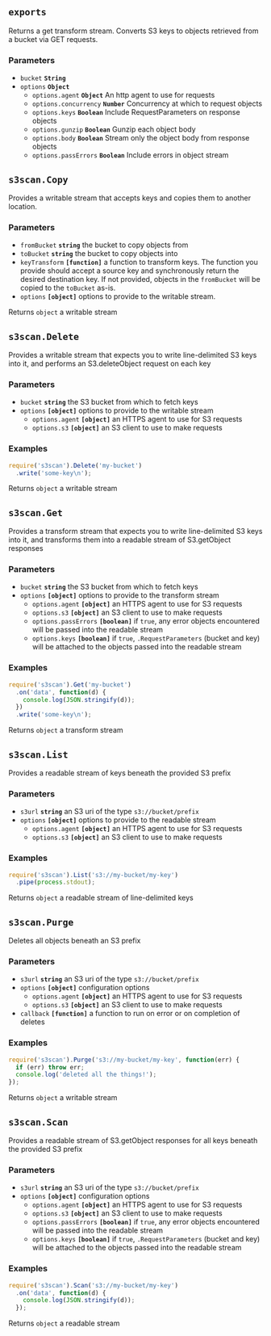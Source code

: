 ## `exports`

Returns a get transform stream. Converts S3 keys to objects retrieved
from a bucket via GET requests.

### Parameters

* `bucket` **`String`** 
* `options` **`Object`** 
  * `options.agent` **`Object`** An http agent to use for requests
  * `options.concurrency` **`Number`** Concurrency at which to request objects
  * `options.keys` **`Boolean`** Include RequestParameters on response objects
  * `options.gunzip` **`Boolean`** Gunzip each object body
  * `options.body` **`Boolean`** Stream only the object body from response objects
  * `options.passErrors` **`Boolean`** Include errors in object stream




## `s3scan.Copy`

Provides a writable stream that accepts keys and copies them to another location.

### Parameters

* `fromBucket` **`string`** the bucket to copy objects from
* `toBucket` **`string`** the bucket to copy objects into
* `keyTransform` **`[function]`** a function to transform keys. The function you provide should accept a source key and synchronously return the desired destination key. If not provided, objects in the `fromBucket` will be copied to the `toBucket` as-is.
* `options` **`[object]`** options to provide to the writable stream.



Returns `object` a writable stream

## `s3scan.Delete`

Provides a writable stream that expects you to write line-delimited S3 keys
into it, and performs an S3.deleteObject request on each key

### Parameters

* `bucket` **`string`** the S3 bucket from which to fetch keys
* `options` **`[object]`** options to provide to the writable stream
  * `options.agent` **`[object]`** an HTTPS agent to use for S3 requests
  * `options.s3` **`[object]`** an S3 client to use to make requests


### Examples

```js
require('s3scan').Delete('my-bucket')
  .write('some-key\n');
```

Returns `object` a writable stream

## `s3scan.Get`

Provides a transform stream that expects you to write line-delimited S3 keys
into it, and transforms them into a readable stream of S3.getObject responses

### Parameters

* `bucket` **`string`** the S3 bucket from which to fetch keys
* `options` **`[object]`** options to provide to the transform stream
  * `options.agent` **`[object]`** an HTTPS agent to use for S3 requests
  * `options.s3` **`[object]`** an S3 client to use to make requests
  * `options.passErrors` **`[boolean]`** if `true`, any error objects encountered will be passed into the readable stream
  * `options.keys` **`[boolean]`** if `true`, `.RequestParameters` (bucket and key) will be attached to the objects passed into the readable stream


### Examples

```js
require('s3scan').Get('my-bucket')
  .on('data', function(d) {
    console.log(JSON.stringify(d));
  })
  .write('some-key\n');
```

Returns `object` a transform stream

## `s3scan.List`

Provides a readable stream of keys beneath the provided S3 prefix

### Parameters

* `s3url` **`string`** an S3 uri of the type `s3://bucket/prefix`
* `options` **`[object]`** options to provide to the readable stream
  * `options.agent` **`[object]`** an HTTPS agent to use for S3 requests
  * `options.s3` **`[object]`** an S3 client to use to make requests


### Examples

```js
require('s3scan').List('s3://my-bucket/my-key')
  .pipe(process.stdout);
```

Returns `object` a readable stream of line-delimited keys

## `s3scan.Purge`

Deletes all objects beneath an S3 prefix

### Parameters

* `s3url` **`string`** an S3 uri of the type `s3://bucket/prefix`
* `options` **`[object]`** configuration options
  * `options.agent` **`[object]`** an HTTPS agent to use for S3 requests
  * `options.s3` **`[object]`** an S3 client to use to make requests
* `callback` **`[function]`** a function to run on error or on completion of deletes


### Examples

```js
require('s3scan').Purge('s3://my-bucket/my-key', function(err) {
  if (err) throw err;
  console.log('deleted all the things!');
});
```

Returns `object` a writable stream

## `s3scan.Scan`

Provides a readable stream of S3.getObject responses for all keys beneath the
provided S3 prefix

### Parameters

* `s3url` **`string`** an S3 uri of the type `s3://bucket/prefix`
* `options` **`[object]`** configuration options
  * `options.agent` **`[object]`** an HTTPS agent to use for S3 requests
  * `options.s3` **`[object]`** an S3 client to use to make requests
  * `options.passErrors` **`[boolean]`** if `true`, any error objects encountered will be passed into the readable stream
  * `options.keys` **`[boolean]`** if `true`, `.RequestParameters` (bucket and key) will be attached to the objects passed into the readable stream


### Examples

```js
require('s3scan').Scan('s3://my-bucket/my-key')
  .on('data', function(d) {
    console.log(JSON.stringify(d));
  });
```

Returns `object` a readable stream

